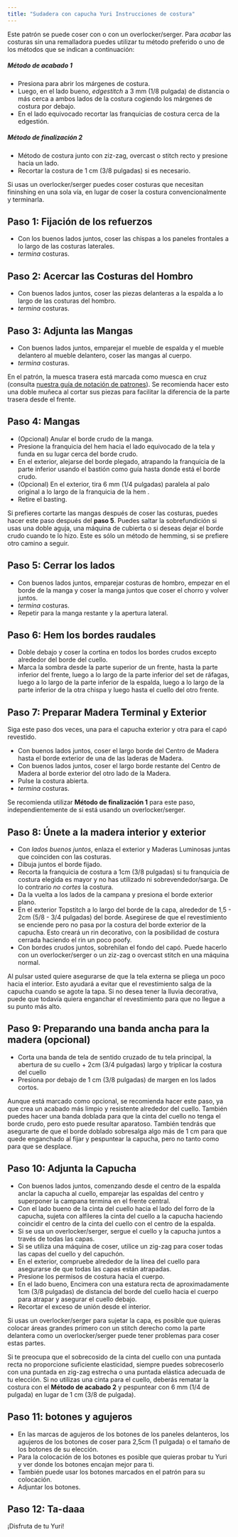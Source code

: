 ```yaml
---
title: "Sudadera con capucha Yuri Instrucciones de costura"
---
```


<Note>

Este patrón se puede coser con o con un overlocker/serger. Para _acabar_ las costuras sin una remalladora puedes utilizar tu método preferido o uno de los métodos que se indican a continuación:

##### Método de acabado 1

- Presiona para abrir los márgenes de costura.
- Luego, en el lado bueno, _edgestitch_ a 3 mm (1/8 pulgada) de distancia o más cerca a ambos lados de la costura cogiendo los márgenes de costura por debajo.
- En el lado equivocado recortar las franquicias de costura cerca de la edgestión.

##### Método de finalización 2

- Método de costura junto con ziz-zag, overcast o stitch recto y presione hacia un lado.
- Recortar la costura de 1 cm (3/8 pulgadas) si es necesario.

</Note>

<Tip>

Si usas un overlocker/serger puedes coser costuras que necesitan fininshing en una sola vía, en lugar de coser la costura convencionalmente y terminarla.

</Tip>

## Paso 1: Fijación de los refuerzos

- Con los buenos lados juntos, coser las chispas a los paneles frontales a lo largo de las costuras laterales.
- _termina_ costuras.

## Paso 2: Acercar las Costuras del Hombro

- Con buenos lados juntos, coser las piezas delanteras a la espalda a lo largo de las costuras del hombro.
- _termina_ costuras.

## Paso 3: Adjunta las Mangas

- Con buenos lados juntos, emparejar el mueble de espalda y el mueble delantero al mueble delantero, coser las mangas al cuerpo.
- _termina_ costuras.

<Note>

En el patrón, la muesca trasera está marcada como muesca en cruz (consulta [nuestra guía de notación de patrones](/docs/about/notation/notches/)). Se recomienda hacer esto una doble muñeca al cortar sus piezas para facilitar la diferencia de la parte trasera desde el frente.

</Note>

## Paso 4: Mangas

- (Opcional) Anular el borde crudo de la manga.
- Presione la franquicia del hem hacia el lado equivocado de la tela y funda en su lugar cerca del borde crudo.
- En el exterior, alejarse del borde plegado, atrapando la franquicia de la parte inferior usando el bastión como guía hasta donde está el borde crudo.
- (Opcional) En el exterior, tira 6 mm (1/4 pulgadas) paralela al palo original a lo largo de la franquicia de la hem .
- Retire el basting.

<Note>

Si prefieres cortarte las mangas después de coser las costuras, puedes hacer este paso después del **paso 5**.
Puedes saltar la sobrefundición si usas una doble aguja, una máquina de cubierta o si deseas dejar el borde crudo cuando te lo hizo.
Este es sólo un método de hemming, si se prefiere otro camino a seguir.

</Note>

## Paso 5: Cerrar los lados

- Con buenos lados juntos, emparejar costuras de hombro, empezar en el borde de la manga y coser la manga juntos que coser el chorro y volver juntos.
- _termina_ costuras.
- Repetir para la manga restante y la apertura lateral.

## Paso 6: Hem los bordes raudales

- Doble debajo y coser la cortina en todos los bordes crudos excepto alrededor del borde del cuello.
- Marca la sombra desde la parte superior de un frente, hasta la parte inferior del frente, luego a lo largo de la parte inferior del set de ráfagas, luego a lo largo de la parte inferior de la espalda, luego a lo largo de la parte inferior de la otra chispa y luego hasta el cuello del otro frente.

## Paso 7: Preparar Madera Terminal y Exterior

Siga este paso dos veces, una para el capucha exterior y otra para el capó revestido.

- Con buenos lados juntos, coser el largo borde del Centro de Madera hasta el borde exterior de una de las laderas de Madera.
- Con buenos lados juntos, coser el largo borde restante del Centro de Madera al borde exterior del otro lado de la Madera.
- Pulse la costura abierta.
- _termina_ costuras.

<Note>

Se recomienda utilizar **Método de finalización 1** para este paso, independientemente de si está usando un overlocker/serger.

</Note>

## Paso 8: Únete a la madera interior y exterior

- Con _lados buenos juntos_, enlaza el exterior y Maderas Luminosas juntas que coinciden con las costuras.
- Dibuja juntos el borde fijado.
- Recorta la franquicia de costura a 1cm (3/8 pulgadas) si tu franquicia de costura elegida es mayor y no has utilizado ni sobrevendedor/sarga. De lo contrario _no cortes_ la costura.
- Da la vuelta a los lados de la campana y presiona el borde exterior plano.
- En el exterior Topstitch a lo largo del borde de la capa, alrededor de 1,5 - 2cm (5/8 - 3/4 pulgadas) del borde. Asegúrese de que el revestimiento se enciende pero no pasa por la costura del borde exterior de la capucha. Esto creará un rin decorativo, con la posibilidad de costura cerrada haciendo el rin un poco poofy.
- Con bordes crudos juntos, sobrehilan el fondo del capó. Puede hacerlo con un overlocker/serger o un ziz-zag o overcast stitch en una máquina normal.

<Note>

Al pulsar usted quiere asegurarse de que la tela externa se pliega un poco hacia el interior. Esto ayudará a evitar que el revestimiento salga de la capucha cuando se agote la tapa.
Si no desea tener la lluvia decorativa, puede que todavía quiera enganchar el revestimiento para que no llegue a su punto más alto.

</Note>

## Paso 9: Preparando una banda ancha para la madera (opcional)

- Corta una banda de tela de sentido cruzado de tu tela principal, la abertura de su cuello + 2cm (3/4 pulgadas) largo y triplicar la costura del cuello
- Presiona por debajo de 1 cm (3/8 pulgadas) de margen en los lados cortos.

<Note>

Aunque está marcado como opcional, se recomienda hacer este paso, ya que crea un acabado más limpio y resistente alrededor del cuello.
También puedes hacer una banda doblada para que la cinta del cuello no tenga el borde crudo, pero esto puede resultar aparatoso. También tendrás que asegurarte de que el borde doblado sobresalga algo más de 1 cm para que quede enganchado al fijar y pespuntear la capucha, pero no tanto como para que se desplace.

</Note>

## Paso 10: Adjunta la Capucha

- Con buenos lados juntos, comenzando desde el centro de la espalda anclar la capucha al cuello, emparejar las espaldas del centro y superponer la campana termina en el frente central.
- Con el lado bueno de la cinta del cuello hacia el lado del forro de la capucha, sujeta con alfileres la cinta del cuello a la capucha haciendo coincidir el centro de la cinta del cuello con el centro de la espalda.
- Si se usa un overlocker/serger, sergue el cuello y la capucha juntos a través de todas las capas.
- Si se utiliza una máquina de coser, utilice un zig-zag para coser todas las capas del cuello y del capuchón.
- En el exterior, compruebe alrededor de la línea del cuello para asegurarse de que todas las capas están atrapadas.
- Presione los permisos de costura hacia el cuerpo.
- En el lado bueno, Encimera con una estatura recta de aproximadamente 1cm (3/8 pulgadas) de distancia del borde del cuello hacia el cuerpo para atrapar y asegurar el cuello debajo.
- Recortar el exceso de unión desde el interior.

<Warning>

Si usas un overlocker/serger para sujetar la capa, es posible que quieras colocar áreas grandes primero con un stitch derecho como la parte delantera como un overlocker/serger puede tener problemas para coser estas partes.

</Warning>

<Note>

Si te preocupa que el sobrecosido de la cinta del cuello con una puntada recta no proporcione suficiente elasticidad, siempre puedes sobrecoserlo con una puntada en zig-zag estrecha o una puntada elástica adecuada de tu elección.
Si no utilizas una cinta para el cuello, deberás rematar la costura con el **Método de acabado 2** y pespuntear con 6 mm (1/4 de pulgada) en lugar de 1 cm (3/8 de pulgada).

</Note>

## Paso 11: botones y agujeros

- En las marcas de agujeros de los botones de los paneles delanteros, los agujeros de los botones de coser para 2,5cm (1 pulgada) o el tamaño de los botones de su elección.
- Para la colocación de los botones es posible que quieras probar tu Yuri y ver donde los botones encajan mejor para ti.
- También puede usar los botones marcados en el patrón para su colocación.
- Adjuntar los botones.

## Paso 12: Ta-daaa

¡Disfruta de tu Yuri!
